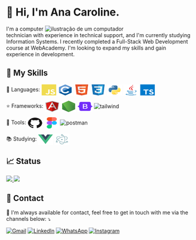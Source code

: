 
<!--
**anacarolinens/anacarolinens** is a ✨ _special_ ✨ repository because its `README.md` (this file) appears on your GitHub profile.

Here are some ideas to get you started:

- 🔭 I’m currently working on ...
- 🌱 I’m currently learning ...
- 👯 I’m looking to collaborate on ...
- 🤔 I’m looking for help with ...
- 💬 Ask me about ...
- 📫 How to reach me: ...
- 😄 Pronouns: ...
- ⚡ Fun fact: ...
-->

# 💜 Hi, I'm <strong>Ana Caroline.</strong>


<img src="https://raw.githubusercontent.com/MicaelliMedeiros/micaellimedeiros/master/image/computer-illustration.png" alt="ilustração de um computador" min-width="400px" max-width="400px" width="400px" align="right">

<p align="left"> 
  I'm a computer technician with experience in technical support,
  and I'm currently studying Information Systems. I recently 
  completed a Full-Stack Web Development course at WebAcademy. 
  I'm looking to expand my skills and gain experience in development.
</p>

## 🚀 My Skills

<p align="left">
  🦄 Languages:
  <img align="center" alt="Ana-Js" height="30" width="40" src="https://raw.githubusercontent.com/devicons/devicon/master/icons/javascript/javascript-plain.svg">
  <img align="center" alt="Ana-C" src="https://raw.githubusercontent.com/devicons/devicon/master/icons/c/c-original.svg" width="40" height="30"/>
  <img align="center" alt="Ana-HTML" height="30" width="40" src="https://raw.githubusercontent.com/devicons/devicon/master/icons/html5/html5-original.svg">
  <img align="center" alt="Ana-CSS" height="30" width="40" src="https://raw.githubusercontent.com/devicons/devicon/master/icons/css3/css3-original.svg">
  <img align="center" alt="Ana-Python" height="30" width="40" src="https://raw.githubusercontent.com/devicons/devicon/master/icons/python/python-original.svg">
  <img align="center" alt="Ana-Java" width=40 height="30" src="https://raw.githubusercontent.com/devicons/devicon/master/icons/java/java-original.svg"/>
  <img align="center" alt="Ana-Ts" height="30" width="40" src="https://raw.githubusercontent.com/devicons/devicon/master/icons/typescript/typescript-plain.svg">
  

</p>

<p align="left">
    ⭐ Frameworks:
  <img align="center" alt="Ana-Angular" width=40 height="30" src="https://raw.githubusercontent.com/devicons/devicon/master/icons/angularjs/angularjs-original.svg"/>
  <img align="center" alt="Ana-nodejs" width=40 height="30"  src="https://raw.githubusercontent.com/devicons/devicon/master/icons/nodejs/nodejs-original.svg"/>
  <img align="center" alt="bootstrap" width="40" height="30" src="https://raw.githubusercontent.com/devicons/devicon/master/icons/bootstrap/bootstrap-plain.svg"  />
  <img align="center" alt="tailwind" width="40" height="30" src="https://www.vectorlogo.zone/logos/tailwindcss/tailwindcss-icon.svg" />

</p>

<p align="left">
  💼 Tools:
  <img align="center" alt="Ana-GitHub" width=40 height="30"  src="https://raw.githubusercontent.com/devicons/devicon/master/icons/github/github-original.svg"/>
  <img align="center" alt="figma" width="40" height="30" src="https://github.com/devicons/devicon/blob/master/icons/figma/figma-original.svg"/>
  <img align="center" alt="postman" width="35" height="40" src="https://www.vectorlogo.zone/logos/getpostman/getpostman-icon.svg" />
  </p>

<p align="left">
 📚 Studying: 
 <img align="center" alt="Ana-VueJs" width=40 height="30"  src="https://raw.githubusercontent.com/devicons/devicon/master/icons/vuejs/vuejs-original.svg"/>
 <img align="center" alt="Ana-ElectronJs" width=40 height="30"  src="https://raw.githubusercontent.com/devicons/devicon/master/icons/electron/electron-original.svg"/>
</p>

##  :chart_with_upwards_trend: Status

<a href="https://github.com/anacarolinens">
  <img height="180em" src="https://github-readme-stats-eight-theta.vercel.app/api?username=anacarolinens&show_icons=true&theme=tokyonight&include_all_commits=true&count_private=true"/>
  <img height="180em" src="https://github-readme-stats-eight-theta.vercel.app/api/top-langs/?username=anacarolinens&layout=compact&langs_count=8&theme=tokyonight"/>
</a>

## :busts_in_silhouette: Contact
<p align="left">
  💌 I'm always available for contact, feel free to get in touch with me via the channels below: ⤵️
</p>

<p align="left">
  <a href="https://mail.google.com/mail/" title="Gmail">
  <img src="https://img.shields.io/badge/-Gmail-FF0000?style=flat-square&labelColor=FF0000&logo=gmail&logoColor=white&link=LINK-DO-SEU-GMAIL" alt="Gmail"/></a>

  <a href="https://www.linkedin.com/in/anacarolinens" title="LinkedIn">
  <img src="https://img.shields.io/badge/-Linkedin-0e76a8?style=flat-square&logo=Linkedin&logoColor=white&link=LINK-DO-SEU-LINKEDIN" alt="LinkedIn"/></a>

  <a href="https://api.whatsapp.com/send?phone=5568999513421" title="WhatsApp">
  <img src="https://img.shields.io/badge/-WhatsApp-25d366?style=flat-square&labelColor=25d366&logo=whatsapp&logoColor=white&link=API-DO-SEU-WHATSAPP" alt="WhatsApp"/></a>

  <a href="https://instagram.com/_anacarolinens?igshid=NGVhN2U2NjQ0g" title="Instagram">
  <img src="https://img.shields.io/badge/-Instagram-DF0174?style=flat-square&labelColor=DF0174&logo=instagram&logoColor=white&link=LINK-DO-SEU-INSTAGRAM" alt="Instagram"/></a>
</p>
